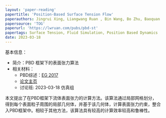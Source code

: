 ```yaml
---
layout: 'paper-reading'
papertitle: 'Position-Based Surface Tension Flow'
paperauthors: Jingrui Xing, Liangwang Ruan , Bin Wang, Bo Zhu, Baoquan Chen
papersource: 'TOG'
paperurl: 'https://lwruan.com/pubs/pbd-st'
papertags: Surface Tension, Fluid Simulation, Position Based Dynamics
date: 2023-03-18
---
```


基本信息：
- 简介：PBD 框架下的表面张力算法
- 相关材料：
  - PBD综述：[EG 2017](http://www.vci.rwth-aachen.de/publication/0553/)
  - [论文主页](https://lwruan.com/pubs/pbd-st)
  - 讨论班: 2023-03-18 仿真组

本文提出了在PBD框架下流体表面张力的计算方法。该算法通过局部网格划分，得到每个表面粒子周围的局部几何体，并基于该几何体，计算表面张力约束，整合入PBD框架中。相较于其他方法，该算法具有较高的计算效率较高和鲁棒性。